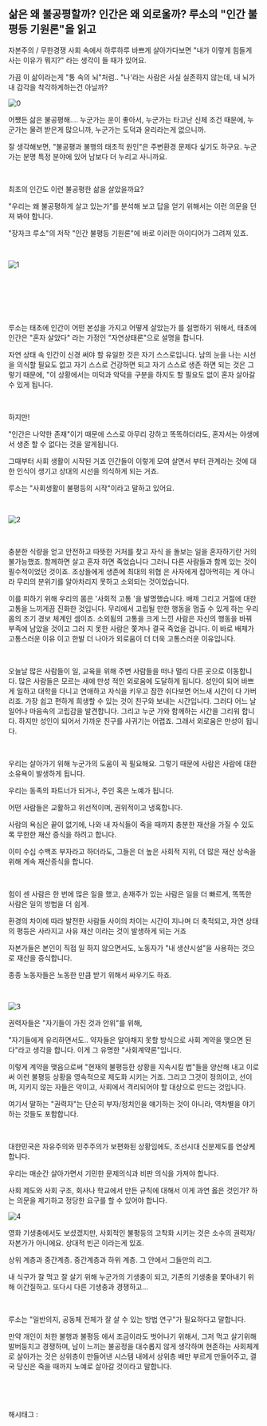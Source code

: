 ## 삶은 왜 불공평할까? 인간은 왜 외로울까? 루소의 "인간 불평등 기원론"을 읽고

자본주의 / 무한경쟁 사회 속에서 하루하루 바쁘게 살아가다보면 "내가 이렇게 힘들게 사는 이유가 뭐지?" 라는 생각이 들 때가 있어요.

가끔 이 삶이라는게 "통 속의 뇌"처럼.. "나'라는 사람은 사실 실존하지 않는데, 내 뇌가 내 감각을 착각하게하는건 아닐까?

![0](./asset/0.png)

어쨌든 삶은 불공평해.... 누군가는 운이 좋아서, 누군가는 타고난 신체 조건 때문에, 누군가는 물려 받은게 많으니까, 누군가는 도덕과 윤리라는게 없으니까.

잘 생각해보면, "불공평과 불행의 태초적 원인"은 주변환경 문제다 싶기도 하구요. 누군가는 분명 특정 분야에 있어 남보다 더 누리고 사니까요.

​

최초의 인간도 이런 불공평한 삶을 살았을까요?

"우리는 왜 불공평하게 살고 있는가"를 분석해 보고 답을 얻기 위해서는 이런 의문을 던져 봐야 합니다.

 "장자크 루소"의 저작 "인간 불평등 기원론"에 바로 이러한 아이디어가 그려져 있죠.

​

![1](./asset/1.png)

​

​

​

루소는 태초에 인간이 어떤 본성을 가지고 어떻게 살았는가 를 설명하기 위해서, 태초에 인간은 "혼자 살았다" 라는 가정인 "자연상태론"으로 설명을 합니다.

자연 상태 속 인간이 신경 써야 할 유일한 것은 자기 스스로입니다. 남의 눈을 나는 시선을 의식할 필요도 없고 자기 스스로 건강하면 되고 자기 스스로 생존 하면 되는 것은 그렇기 때문에, "이 상황에서는 미덕과 악덕을 구분을 하지도 할 필요도 없이 혼자 살아갈 수 있게 됩니다.

​

하지만!

"인간은 나약한 존재"이기 때문에 스스로 아무리 강하고 똑똑하더라도, 혼자서는 야생에서 생존 할 수 없다는 것을 알게됩니다.

그때부터 사회 생활이 시작된 거죠 인간들이 이렇게 모여 살면서 부터 관계라는 것에 대한 인식이 생기고 상대의 시선을 의식하게 되는 거죠.

루소는 "사회생활이 불평등의 시작"이라고 말하고 있어요.

​

![2](./asset/2.png)

​

충분한 식량을 얻고 안전하고 따뜻한 거처를 찾고 자식 을 돌보는 일을 혼자하기란 거의 불가능했죠. 함께하면 살고 혼자 하면 죽었습니다 그러니 다른 사람들과 함께 있는 것이 필수적이었던 것이죠. 조상들에게 생존에 최대의 위협 은 사자에게 잡아먹히는 게 아니라 무리의 분위기를 알아차리지 못하고 소외되는 것이었습니다.

이를 피하기 위해 우리의 몸은 '사회적 고통 '을 발명했습니다. 배제 그리고 거절에 대한 고통을 느끼게끔 진화한 것입니다. 무리에서 고립될 만한 행동을 멈출 수 있게 하는 우리 몸의 조기 경보 체계인 셈이죠. 소외됨의 고통을 크게 느낀 사람은 자신의 행동을 바꿔 부족에 남았을 것이고 그러 지 못한 사람은 쫓겨나 결국 죽었을 겁니다. 이 바로 배제가 고통스러운 이유 이고 한발 더 나아가 외로움이 더 더욱 고통스러운 이유입니다. 

​

오늘날 많은 사람들이 일, 교육을 위해 주변 사람들을 떠나 멀리 다른 곳으로 이동합니다. 많은 사람들은 모르는 새에 만성 적인 외로움에 도달하게 됩니다. 성인이 되어 바쁘게 일하고 대학을 다니고 연애하고 자식을 키우고 잠깐 쉬다보면 어느새 시간이 다 가버리죠. 가장 쉽고 편하게 희생할 수 있는 것이 친구와 보내는 시간입니다. 그러다 어느 날 일어나 마음속의 고립감을 발견합니다. 그리고 누군 가와 함께하는 시간을 그리워 합니다. 하지만 성인이 되어서 가까운 친구를 사귀기는 어렵죠. 그래서 외로움은 만성이 됩니다.

​

우리는 살아가기 위해 누군가의 도움이 꼭 필요해요. 그렇기 때문에 사람은 사람에 대한 소유욕이 발생하게 됩니다.

우리는 동족의 파트너가 되거나, 주인 혹은 노예가 됩니다.

어떤 사람들은 교활하고 위선적이며, 권위적이고 냉혹합니다.

사람의 욕심은 끝이 없기에, 나와 내 자식들이 죽을 때까지 충분한 재산을 가질 수 있도록 무한한 재산 증식을 하려고 합니다.

이미 수십 수백조 부자라고 하더라도, 그들은 더 높은 사회적 지위, 더 많은 재산 상속을 위해 계속 재산증식을 합니다. 

​

힘이 센 사람은 한 번에 많은 일을 했고, 손재주가 있는 사람은 일을 더 빠르게, 똑똑한 사람은 일의 방법을 더 쉽게.

환경의 차이에 따라 발전한 사람들 사이의 차이는 시간이 지나며 더 축적되고, 자연 상태의 평등은 사라지고 사유 재산 이라는 것이 발생하게 되는 거죠

자본가들은 본인이 직접 일 하지 않으면서도, 노동자가 "내 생산시설"을 사용하는 것으로 재산을 증식합니다.

종종 노동자들은 노동한 만큼 받기 위해서 싸우기도 하죠.

​

![3](./asset/3.png)

권력자들은 "자기들이 가진 것과 안위"를 위해,

"자기들에게 유리하면서도.. 약자들은 알아채지 못할 방식으로 사회 계약을 맺으면 된다"라고 생각을 합니다. 이게 그 유명한 "사회계약론"입니다.

이렇게 계약을 맺음으로써 "현재의 불평등한 상황을 지속시킬 법"들을 양산해 내고 이로써 이런 불평등 상황을 영속적으로 제도화 시키는 거죠. 그리고 그것이 정의이고, 선이며, 지키지 않는 자들은 악이고, 사회에서 격리되어야 할 대상으로 만드는 것입니다.

여기서 말하는 "권력자"는 단순히 부자/정치인을 얘기하는 것이 아니라, 역차별을 야기하는 것들도 포함합니다.

​

대한민국은 자유주의와 민주주의가 보편화된 상황임에도, 조선시대 신분제도를 연상케 합니다.

우리는 매순간 살아가면서 기민한 문제의식과 비판 의식을 가져야 합니다.

사회 제도와 사회 구조, 회사나 학교에서 만든 규칙에 대해서 이게 과연 옳은 것인가? 하는 의문을 제기하고 정당한 요구를 할 수 있어야 합니다.

![4](./asset/4.png)

영화 기생충에서도 보셨겠지만, 사회적인 불평등의 고착화 시키는 것은 소수의 권력자/자본가가 아니에요. 상대적 빈곤 이라는게 있죠.

상위 계층과 중간계층. 중간계층과 하위 계층. 그 안에서 그들만의 리그.

내 식구가 잘 먹고 잘 살기 위해 누군가의 기생충이 되고, 기존의 기생충을 쫓아내기 위해 이간질하고. 또다시 다른 기생충과 경쟁하고...

​

루소는 "일반의지, 공동체 전체가 잘 살 수 있는 방법 연구"가 필요하다고 말합니다.

만약 개인이 처한 불행과 불평등 에서 조금이라도 벗어나기 위해서, 그저 먹고 살기위해 발버둥치고 경쟁하며, 남이 느끼는 불공정을 대수롭지 않게 생각하며 현존하는 사회체계로 살아가는 것은 상위층이 만들어낸 시스템 내에서 상위층 배만 부르게 만들어주고, 결국 당신은 죽을 때까지 노예로 살아갈 것이라고 말합니다.

​

​

 해시태그 : 
